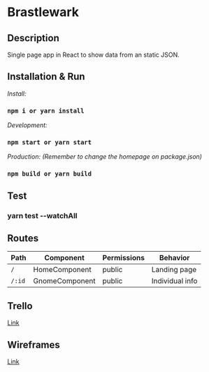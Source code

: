 # Brastlewark

## Description

Single page app in React to show data from an static JSON.

## Installation & Run

*Install:*
### `npm i or yarn install`
*Development:*
### `npm start or yarn start`
*Production: (Remember to change the homepage on package.json)*
### `npm build or yarn build`


## Test

### yarn test --watchAll

## Routes

| Path   | Component      | Permissions | Behavior        |
| ------ | -------------- | ----------- | --------------- |
| `/`    | HomeComponent  | public      | Landing page    |
| `/:id` | GnomeComponent | public      | Individual info |

## Trello

[Link](https://trello.com/b/6eEJgviU/brastlewark)

## Wireframes

[Link](https://www.figma.com/file/1fqzJcQMOV0rUIjbTQSURW/Blastlewark?node-id=0%3A1)
